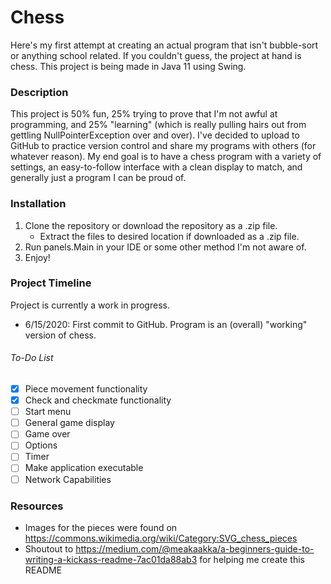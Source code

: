 # Chess
Here's my first attempt at creating an actual program that isn't bubble-sort or anything school related. If you couldn't guess, the project at hand is chess. This project is being made in Java 11 using Swing.

### Description
This project is 50% fun, 25% trying to prove that I'm not awful at programming, and 25% "learning" (which is really pulling hairs out from gettling NullPointerException over and over). I've decided to upload to GitHub to practice version control and share my programs with others (for whatever reason). My end goal is to have a chess program with a variety of settings, an easy-to-follow interface with a clean display to match, and generally just a program I can be proud of.

### Installation
1. Clone the repository or download the repository as a .zip file.
   * Extract the files to desired location if downloaded as a .zip file.
2. Run panels.Main in your IDE or some other method I'm not aware of.
3. Enjoy!

### Project Timeline
Project is currently a work in progress.

* 6/15/2020: First commit to GitHub. Program is an (overall) "working" version of chess.

###### To-Do List
- [x] Piece movement functionality
- [x] Check and checkmate functionality
- [ ] Start menu
- [ ] General game display
- [ ] Game over
- [ ] Options
- [ ] Timer
- [ ] Make application executable
- [ ] Network Capabilities

### Resources
* Images for the pieces were found on https://commons.wikimedia.org/wiki/Category:SVG_chess_pieces
* Shoutout to https://medium.com/@meakaakka/a-beginners-guide-to-writing-a-kickass-readme-7ac01da88ab3 for helping me create this README
